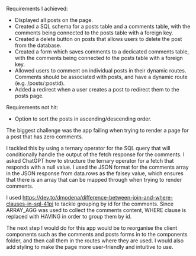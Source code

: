 Requirements I achieved:

- Displayed all posts on the page.
- Created a SQL schema for a posts table and a comments table, with the comments being connected to the posts table with a foreign key.
- Created a delete button on posts that allows users to delete the post from the database.
- Created a form which saves comments to a dedicated comments table, with the comments being connected to the posts table with a foreign key.
- Allowed users to comment on individual posts in their dynamic routes. Comments should be associated with posts, and have a dynamic route (e.g. /posts/:postid).
- Added a redirect when a user creates a post to redirect them to the posts page.

Requirements not hit:

- Option to sort the posts in ascending/descending order.

The biggest challenge was the app failing when trying to render a page for a post that has zero comments.

I tackled this by using a ternary operator for the SQL query that will conditionally handle
the output of the fetch response for the comments. I asked ChatGPT how to structure the ternary operator for a fetch that responds with a null value. I used the JSON format for the comments array in the JSON response from data.rows as the falsey value, which ensures that there is an array that can be mapped through when trying to render comments.

I used https://dev.to/dmodena/difference-between-join-and-where-clauses-in-sql-41pi to tackle grouping by id for the comments. Since ARRAY_AGG was used to collect the comments content, WHERE clause is replaced with HAVING in order to group them by id.

The next step I would do for this app would be to reorganise the client components such as the comments and posts forms in to the components folder, and then call them in the routes where they are used. I would also add styling to make the page more user-friendly and intuitive to use.
